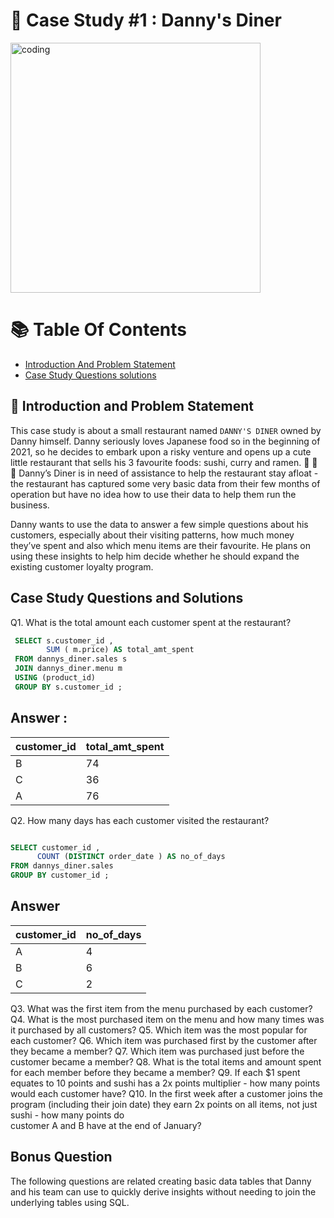 # 🍜 Case Study #1 : Danny's Diner 



<img align= "center" alt="coding" width= "400" src="https://8weeksqlchallenge.com/images/case-study-designs/1.png">



# 📚 Table Of Contents

* [Introduction And Problem Statement]()
* [Case Study Questions solutions]()



## 📩 Introduction and Problem Statement
This case study is about a small restaurant named `DANNY'S DINER` owned by Danny himself. Danny seriously loves Japanese food so in the beginning of 2021, so
he decides to embark upon a risky venture and opens up a cute little restaurant that sells his 3 favourite foods: sushi, curry and ramen. 🍣 🍛 🍜
Danny’s Diner is in need of  assistance to help the restaurant stay afloat -the restaurant has captured some very basic data from their few months
of operation but have no idea how to use their data to help them run the business.

Danny wants to use the data to answer a few simple questions about his customers, especially about their visiting patterns, how much money they’ve spent and
also which menu items are their favourite. He plans on using these insights to help him decide whether he should expand the existing customer loyalty program.


## Case Study Questions and Solutions

Q1. What is the total amount each customer spent at the restaurant?

```sql
 SELECT s.customer_id , 
        SUM ( m.price) AS total_amt_spent
 FROM dannys_diner.sales s
 JOIN dannys_diner.menu m
 USING (product_id)
 GROUP BY s.customer_id ;
```

## Answer :

|customer_id |total_amt_spent|
|-------|--------|
|B|	74|
|C|	36|
|A|	76|



Q2. How many days has each customer visited the restaurant?

```sql

SELECT customer_id , 
      COUNT (DISTINCT order_date ) AS no_of_days
FROM dannys_diner.sales
GROUP BY customer_id ;
```

## Answer
|customer_id|	no_of_days|
|------|-------|
|A	|4|
|B|	6|
|C|	2|


Q3. What was the first item from the menu purchased by each customer?
Q4. What is the most purchased item on the menu and how many times was it purchased by all customers?
Q5. Which item was the most popular for each customer?
Q6. Which item was purchased first by the customer after they became a member?
Q7. Which item was purchased just before the customer became a member?
Q8. What is the total items and amount spent for each member before they became a member?
Q9. If each $1 spent equates to 10 points and sushi has a 2x points multiplier - how many points would each customer have?
Q10. In the first week after a customer joins the program (including their join date) they earn 2x points on all items, not just sushi - how many points do         
    customer A and B have at the end of January?


## Bonus Question

The following questions are related creating basic data tables that Danny and his team can use to quickly derive insights without needing to join the underlying tables using SQL.





